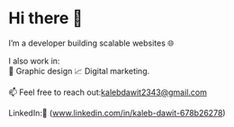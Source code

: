 # Hi there 👋

I’m a developer building scalable websites 🌐

I also work in:  
🎨 Graphic design
📈 Digital marketing.
 
📫 Feel free to reach out:[kalebdawit2343@gmail.com](mailto:kalebdawit2343@gmail.com) 

LinkedIn:🔗 (www.linkedin.com/in/kaleb-dawit-678b26278)
